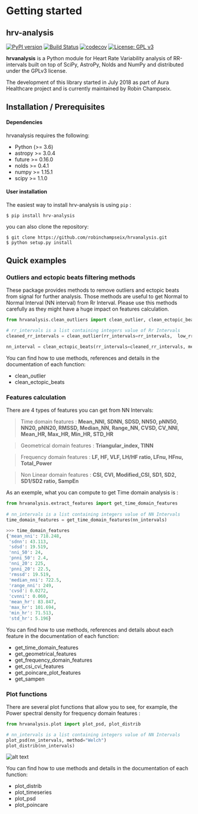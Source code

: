 # Getting started

## hrv-analysis

[![PyPI version](https://badge.fury.io/py/hrv-analysis.svg)](https://badge.fury.io/py/hrv-analysis)
[![Build Status](https://travis-ci.com/robinchampseix/hrvanalysis.svg?branch=master)](https://travis-ci.com/robinchampseix/hrvanalysis)
[![codecov](https://codecov.io/gh/robinchampseix/hrvanalysis/branch/master/graphs/badge.svg)](https://codecov.io/gh/robinchampseix/hrvanalysis)
[![License: GPL v3](https://img.shields.io/badge/License-GPL%20v3-blue.svg)](https://www.gnu.org/licenses/gpl-3.0)

**hrvanalysis** is a Python module for Heart Rate Variability analysis of RR-intervals built on top of SciPy, AstroPy, Nolds and NumPy and distributed under the GPLv3 license.

The development of this library started in July 2018 as part of Aura Healthcare project and is currently maintained by Robin Champseix.


## Installation / Prerequisites

#### Dependencies

hrvanalysis requires the following:
- Python (>= 3.6)
- astropy >= 3.0.4
- future >= 0.16.0
- nolds >= 0.4.1
- numpy >= 1.15.1
- scipy >= 1.1.0


#### User installation

The easiest way to install hrv-analysis is using ``pip`` :

    $ pip install hrv-analysis

you can also clone the repository:

    $ git clone https://github.com/robinchampseix/hrvanalysis.git
    $ python setup.py install


## Quick examples

### Outliers and ectopic beats filtering methods

These package provides methods to remove outliers and ectopic beats from signal for further analysis. Those methods are useful to get Normal to Normal Interval (NN interval) from Rr Interval.
Please use this methods carefully as they might have a huge impact on features calculation.

```python
from hrvanalysis.clean_outliers import clean_outlier, clean_ectopic_beats

# rr_intervals is a list containing integers value of Rr Intervals
cleaned_rr_intervals = clean_outlier(rr_intervals=rr_intervals,  low_rri=300, high_rri=2000) # This remove outliers from signal

nn_interval = clean_ectopic_beats(rr_intervals=cleaned_rr_intervals, method="Malik") # This remove ectopic beats from signal
```

You can find how to use methods, references and details in the documentation of each function:
- clean_outlier
- clean_ectopic_beats

### Features calculation 

There are 4 types of features you can get from NN Intervals: 

> Time domain features : **Mean_NNI, SDNN, SDSD, NN50, pNN50, NN20, pNN20, RMSSD, Median_NN, Range_NN, CVSD, CV_NNI, Mean_HR, Max_HR, Min_HR, STD_HR**

> Geometrical domain features : **Triangular_index, TINN**

> Frequency domain features : **LF, HF, VLF, LH/HF ratio, LFnu, HFnu, Total_Power**

> Non Linear domain features : **CSI, CVI, Modified_CSI, SD1, SD2, SD1/SD2 ratio, SampEn**

As an exemple, what you can compute to get Time domain analysis is :

```python
from hrvanalysis.extract_features import get_time_domain_features
 
# nn_intervals is a list containing integers value of NN Intervals
time_domain_features = get_time_domain_features(nn_intervals)

>>> time_domain_features
{'mean_nni': 718.248,
 'sdnn': 43.113,
 'sdsd': 19.519,
 'nni_50': 24,
 'pnni_50': 2.4,
 'nni_20': 225,
 'pnni_20': 22.5,
 'rmssd': 19.519,
 'median_nni': 722.5,
 'range_nni': 249,
 'cvsd': 0.0272,
 'cvnni': 0.060,
 'mean_hr': 83.847,
 'max_hr': 101.694,
 'min_hr': 71.513,
 'std_hr': 5.196}
```

You can find how to use methods, references and details about each feature in the documentation of each function:
- get_time_domain_features
- get_geometrical_features
- get_frequency_domain_features
- get_csi_cvi_features
- get_poincare_plot_features
- get_sampen

### Plot functions

There are several plot functions that allow you to see, for example, the Power spectral density for frequency domain features :

```python
from hrvanalysis.plot import plot_psd, plot_distrib

# nn_intervals is a list containing integers value of NN Intervals
plot_psd(nn_intervals, method="Welch")
plot_distrib(nn_intervals)
```

![alt text](https://github.com/robinchampseix/hrvanalysis/blob/master/figures/lomb_density_plot.png)

You can find how to use methods and details in the documentation of each function:
- plot_distrib
- plot_timeseries
- plot_psd
- plot_poincare
